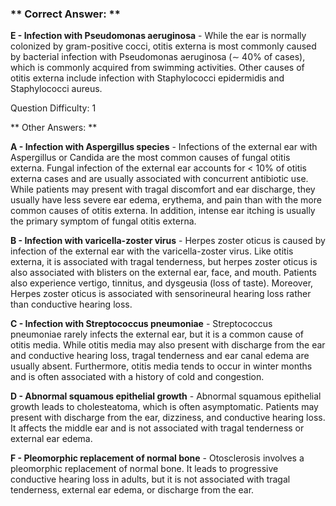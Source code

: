 ### ** Correct Answer: **

**E - Infection with Pseudomonas aeruginosa** - While the ear is normally colonized by gram-positive cocci, otitis externa is most commonly caused by bacterial infection with Pseudomonas aeruginosa (∼ 40% of cases), which is commonly acquired from swimming activities. Other causes of otitis externa include infection with Staphylococci epidermidis and Staphylococci aureus.

Question Difficulty: 1

** Other Answers: **

**A - Infection with Aspergillus species** - Infections of the external ear with Aspergillus or Candida are the most common causes of fungal otitis externa. Fungal infection of the external ear accounts for < 10% of otitis externa cases and are usually associated with concurrent antibiotic use. While patients may present with tragal discomfort and ear discharge, they usually have less severe ear edema, erythema, and pain than with the more common causes of otitis externa. In addition, intense ear itching is usually the primary symptom of fungal otitis externa.

**B - Infection with varicella-zoster virus** - Herpes zoster oticus is caused by infection of the external ear with the varicella-zoster virus. Like otitis externa, it is associated with tragal tenderness, but herpes zoster oticus is also associated with blisters on the external ear, face, and mouth. Patients also experience vertigo, tinnitus, and dysgeusia (loss of taste). Moreover, Herpes zoster oticus is associated with sensorineural hearing loss rather than conductive hearing loss.

**C - Infection with Streptococcus pneumoniae** - Streptococcus pneumoniae rarely infects the external ear, but it is a common cause of otitis media. While otitis media may also present with discharge from the ear and conductive hearing loss, tragal tenderness and ear canal edema are usually absent. Furthermore, otitis media tends to occur in winter months and is often associated with a history of cold and congestion.

**D - Abnormal squamous epithelial growth** - Abnormal squamous epithelial growth leads to cholesteatoma, which is often asymptomatic. Patients may present with discharge from the ear, dizziness, and conductive hearing loss. It affects the middle ear and is not associated with tragal tenderness or external ear edema.

**F - Pleomorphic replacement of normal bone** - Otosclerosis involves a pleomorphic replacement of normal bone. It leads to progressive conductive hearing loss in adults, but it is not associated with tragal tenderness, external ear edema, or discharge from the ear.

